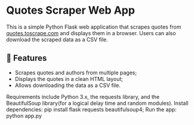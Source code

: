 # Quotes Scraper Web App

This is a simple Python Flask web application that scrapes quotes from [quotes.toscrape.com](https://quotes.toscrape.com) and displays them in a browser. Users can also download the scraped data as a CSV file.

## 🔧 Features
- Scrapes quotes and authors from multiple pages;
- Displays the quotes in a clean HTML layout;
- Allows downloading the data as a CSV file.

Requirements include Python 3.x, the requests library, and the BeautifulSoup library(for a logical delay time and random modules).
Install dependencies:
pip install flask requests beautifulsoup4;
Run the app:
python app.py